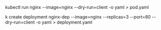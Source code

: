 kubectl run nginx --image=nginx --dry-run=client -o yaml > pod.yaml

k create deployment nginx-dep --image=nginx --replicas=3 --port=80 --dry-run=client -o yaml > deployment.yaml
